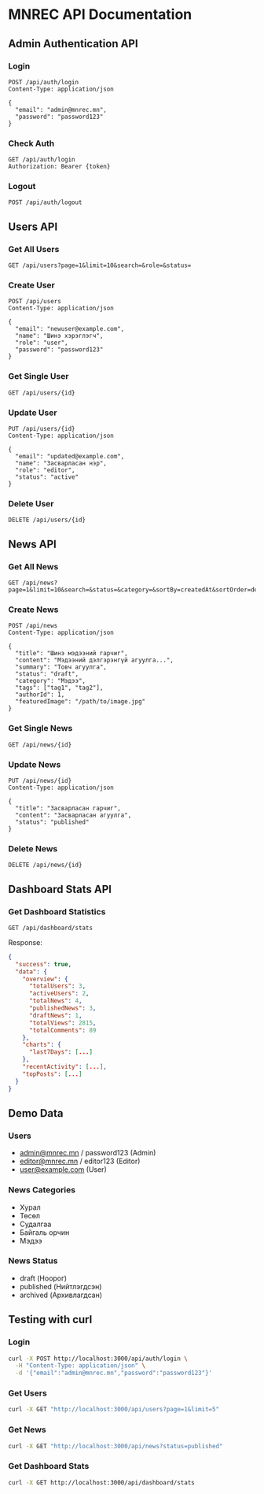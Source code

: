 # MNREC API Documentation

## Admin Authentication API

### Login

```
POST /api/auth/login
Content-Type: application/json

{
  "email": "admin@mnrec.mn",
  "password": "password123"
}
```

### Check Auth

```
GET /api/auth/login
Authorization: Bearer {token}
```

### Logout

```
POST /api/auth/logout
```

## Users API

### Get All Users

```
GET /api/users?page=1&limit=10&search=&role=&status=
```

### Create User

```
POST /api/users
Content-Type: application/json

{
  "email": "newuser@example.com",
  "name": "Шинэ хэрэглэгч",
  "role": "user",
  "password": "password123"
}
```

### Get Single User

```
GET /api/users/{id}
```

### Update User

```
PUT /api/users/{id}
Content-Type: application/json

{
  "email": "updated@example.com",
  "name": "Засварласан нэр",
  "role": "editor",
  "status": "active"
}
```

### Delete User

```
DELETE /api/users/{id}
```

## News API

### Get All News

```
GET /api/news?page=1&limit=10&search=&status=&category=&sortBy=createdAt&sortOrder=desc
```

### Create News

```
POST /api/news
Content-Type: application/json

{
  "title": "Шинэ мэдээний гарчиг",
  "content": "Мэдээний дэлгэрэнгүй агуулга...",
  "summary": "Товч агуулга",
  "status": "draft",
  "category": "Мэдээ",
  "tags": ["tag1", "tag2"],
  "authorId": 1,
  "featuredImage": "/path/to/image.jpg"
}
```

### Get Single News

```
GET /api/news/{id}
```

### Update News

```
PUT /api/news/{id}
Content-Type: application/json

{
  "title": "Засварласан гарчиг",
  "content": "Засварласан агуулга",
  "status": "published"
}
```

### Delete News

```
DELETE /api/news/{id}
```

## Dashboard Stats API

### Get Dashboard Statistics

```
GET /api/dashboard/stats
```

Response:

```json
{
  "success": true,
  "data": {
    "overview": {
      "totalUsers": 3,
      "activeUsers": 2,
      "totalNews": 4,
      "publishedNews": 3,
      "draftNews": 1,
      "totalViews": 2815,
      "totalComments": 89
    },
    "charts": {
      "last7Days": [...]
    },
    "recentActivity": [...],
    "topPosts": [...]
  }
}
```

## Demo Data

### Users

- admin@mnrec.mn / password123 (Admin)
- editor@mnrec.mn / editor123 (Editor)
- user@example.com (User)

### News Categories

- Хурал
- Төсөл
- Судалгаа
- Байгаль орчин
- Мэдээ

### News Status

- draft (Ноорог)
- published (Нийтлэгдсэн)
- archived (Архивлагдсан)

## Testing with curl

### Login

```bash
curl -X POST http://localhost:3000/api/auth/login \
  -H "Content-Type: application/json" \
  -d '{"email":"admin@mnrec.mn","password":"password123"}'
```

### Get Users

```bash
curl -X GET "http://localhost:3000/api/users?page=1&limit=5"
```

### Get News

```bash
curl -X GET "http://localhost:3000/api/news?status=published"
```

### Get Dashboard Stats

```bash
curl -X GET http://localhost:3000/api/dashboard/stats
```

